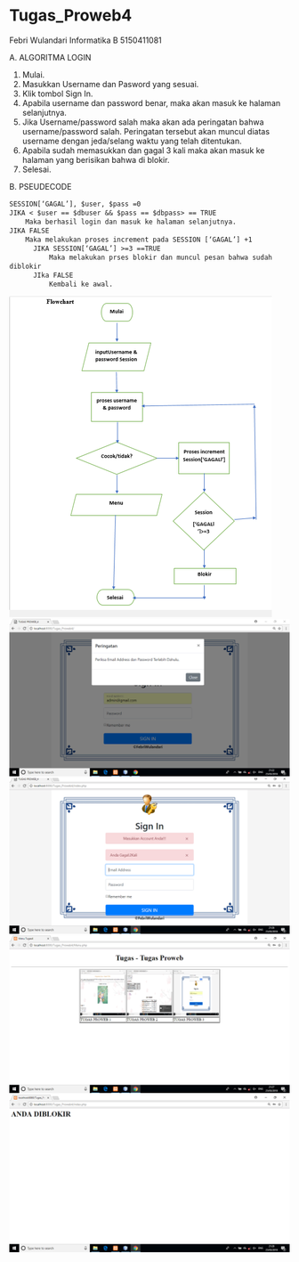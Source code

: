 # Tugas_Proweb4
Febri Wulandari
Informatika B
5150411081

A. ALGORITMA LOGIN

  1.	Mulai.
  2.	Masukkan Username dan Pasword yang sesuai.
  3.	Klik tombol Sign In.
  4.	Apabila username dan password benar, maka akan masuk ke halaman selanjutnya.
  5.	Jika Username/password salah maka akan ada peringatan bahwa username/password salah. Peringatan tersebut akan muncul diatas username        dengan jeda/selang waktu yang telah ditentukan.
  6.	Apabila sudah memasukkan dan gagal 3 kali maka akan masuk ke halaman yang berisikan bahwa di blokir.
  7.	Selesai.  
  
B. PSEUDECODE

    SESSION[‘GAGAL’], $user, $pass =0
    JIKA < $user == $dbuser && $pass == $dbpass> == TRUE
	    Maka berhasil login dan masuk ke halaman selanjutnya. 
    JIKA FALSE
	    Maka melakukan proses increment pada SESSION [‘GAGAL’] +1
	      JIKA SESSION[‘GAGAL’] >=3 ==TRUE
		      Maka melakukan prses blokir dan muncul pesan bahwa sudah diblokir
	      JIka FALSE
		      Kembali ke awal. 
         
![ss](https://github.com/Febri081/Tugas_Proweb4/blob/master/flowchart.jpg)
![ss](https://github.com/Febri081/Tugas_Proweb4/blob/master/Capture%201.PNG)
![ss](https://github.com/Febri081/Tugas_Proweb4/blob/master/Capture%202.PNG)
![ss](https://github.com/Febri081/Tugas_Proweb4/blob/master/Capture%203.PNG)
![ss](https://github.com/Febri081/Tugas_Proweb4/blob/master/Capture%204.PNG)
